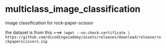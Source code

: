 # multiclass_image_classification
image classification for rock-paper-scissor

the dataset is from  this ===>
`!wget --no-check-certificate \
  https://github.com/dicodingacademy/assets/releases/download/release/rockpaperscissors.zip`
